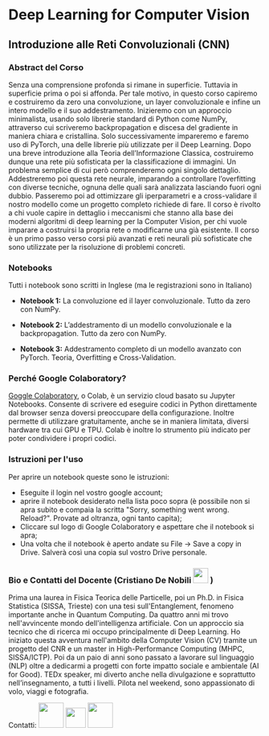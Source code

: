 # Deep Learning for Computer Vision
## Introduzione alle Reti Convoluzionali (CNN)


### Abstract del Corso

Senza una comprensione profonda si rimane in superficie. Tuttavia in superficie prima o poi si affonda. Per tale motivo, in questo corso capiremo e costruiremo da zero una convoluzione, un layer convoluzionale e infine un intero modello e il suo addestramento. Inizieremo con un approccio minimalista, usando solo librerie standard di Python come NumPy, attraverso cui scriveremo backpropagation e discesa del gradiente in maniera chiara e cristallina. Solo successivamente impareremo e faremo uso di PyTorch, una delle librerie più utilizzate per il Deep Learning. Dopo una breve introduzione alla Teoria dell’Informazione Classica, costruiremo dunque una rete più sofisticata per la classificazione di immagini. Un problema semplice di cui però comprenderemo ogni singolo dettaglio.  Addestreremo poi questa rete neurale, imparando a controllare l’overfitting con diverse tecniche, ognuna delle quali sarà analizzata lasciando fuori ogni dubbio. Passeremo poi ad ottimizzare gli iperparametri e a cross-validare il nostro modello come un progetto completo richiede di fare. Il corso è rivolto a chi vuole capire in dettaglio i meccanismi che stanno alla base dei moderni algoritmi di deep learning per la Computer Vision, per chi vuole imparare a costruirsi la propria rete o modificarne una già esistente. Il corso è un primo passo verso corsi più avanzati e reti neurali più sofisticate che sono utilizzate per la risoluzione di problemi concreti. 

### Notebooks

Tutti i notebook sono scritti in Inglese (ma le registrazioni sono in Italiano)

* **Notebook 1:** La convoluzione ed il layer convoluzionale. Tutto da zero con NumPy.

* **Notebook 2:** L’addestramento di un modello convoluzionale e la backpropagation. Tutto da zero con NumPy.

* **Notebook 3:**  Addestramento completo di un modello avanzato con PyTorch. Teoria, Overfitting e Cross-Validation.

### Perché Google Colaboratory? 


[Goggle Colaboratory](https://colab.research.google.com/notebooks/intro.ipynb#scrollTo=5fCEDCU_qrC0), o Colab, è un servizio cloud basato su Jupyter Notebooks. Consente di scrivere ed eseguire codici in Python direttamente dal browser senza doversi preoccupare della configurazione. Inoltre permette di utilizzare gratuitamente, anche se in maniera limitata, diversi hardware tra cui GPU e TPU. Colab è inoltre lo strumento più indicato per poter condividere i propri codici.

### Istruzioni per l'uso

Per aprire un notebook queste sono le istruzioni:

* Eseguite il login nel vostro google account;
* aprire il notebook desiderato nella lista poco sopra (è possibile non si apra subito e compaia la scritta "Sorry, something went wrong. Reload?". Provate ad oltranza, ogni tanto capita);
* Cliccare sul logo di Google Colaboratory e aspettare che il notebook si apra;
* Una volta che il notebook è aperto andate su File -> Save a copy in Drive. Salverà così una copia sul vostro Drive personale.

### Bio e Contatti del Docente (Cristiano De Nobili [<img src="https://1.bp.blogspot.com/-Rwqcet_SHbk/T8_acMUmlmI/AAAAAAAAGgw/KD_fx__8Q4w/s1600/Twitter+bird.png" width="30">](https://twitter.com/denocris) )

Prima una laurea in Fisica Teorica delle Particelle, poi un Ph.D. in Fisica Statistica (SISSA, Trieste) con una tesi sull'Entanglement, fenomeno importante anche in Quantum Computing. Da quattro anni mi trovo nell'avvincente mondo dell'intelligenza artificiale. Con un approccio sia tecnico che di ricerca mi occupo principalmente di Deep Learning. Ho iniziato questa avventura nell'ambito della Computer Vision (CV) tramite un progetto del CNR e un master in High-Performance Computing (MHPC, SISSA/ICTP). Poi da un paio di anni sono passato a lavorare sul linguaggio (NLP) oltre a dedicarmi a progetti con forte impatto sociale e ambientale (AI for Good). TEDx speaker, mi diverto anche nella divulgazione e soprattutto nell’insegnamento, a tutti i livelli. Pilota nel weekend, sono appassionato di volo, viaggi e fotografia.

<p align="center">
  
Contatti: [<img src="https://1.bp.blogspot.com/-Rwqcet_SHbk/T8_acMUmlmI/AAAAAAAAGgw/KD_fx__8Q4w/s1600/Twitter+bird.png" width="50">](https://twitter.com/denocris)   [<img src="https://m2socialweb.it/wp-content/uploads/2019/03/social-media-marketing_gestione-linkedin.png" width="40">](https://www.linkedin.com/in/cristiano-de-nobili/)   [<img src="https://i.pinimg.com/originals/72/a3/d9/72a3d9408d41335f39e9f014dc35cf44.jpg" width="50">](https://www.instagram.com/denocris/?hl=it)

</p>
